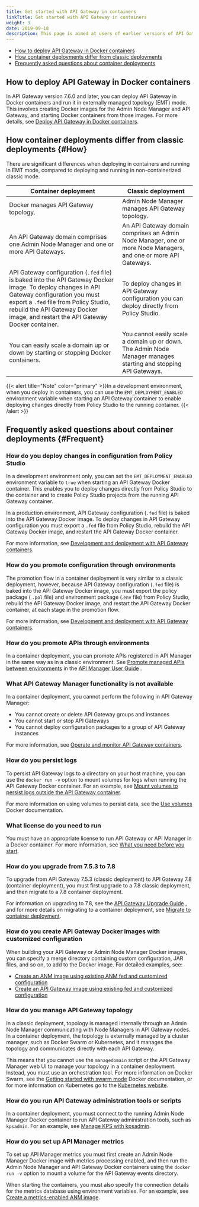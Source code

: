```yaml
---
title: Get started with API Gateway in containers
linkTitle: Get started with API Gateway in containers
weight: 3
date: 2019-09-18
description: This page is aimed at users of earlier versions of API Gateway who are deploying API Gateway in containers for the first time. It highlights the differences between container deployments (API Gateway 7.6.0 and later) and classic deployments (API Gateway 7.5.3 and earlier) and provides answers to frequently asked questions (FAQ) about deploying API Gateway in containers. It includes the following sections.
---
```


* [How to deploy API Gateway in Docker containers](#How2)
* [How container deployments differ from classic deployments](#How)
* [Frequently asked questions about container deployments](#Frequent)

## How to deploy API Gateway in Docker containers

In API Gateway version 7.6.0 and later, you can deploy API Gateway in Docker containers and run it in externally managed topology (EMT) mode. This involves creating Docker images for the Admin Node Manager and API Gateway, and starting Docker containers from those images. For more details, see [Deploy API Gateway in Docker containers](/docs/container_topics/containers_docker_setup).

## How container deployments differ from classic deployments {#How}

There are significant differences when deploying in containers and running in EMT mode, compared to deploying and running in non-containerized classic mode.

|Container deployment|Classic deployment|
|---------|------|
| Docker manages API Gateway topology.         | Admin Node Manager manages API Gateway topology.   |
| An API Gateway domain comprises one Admin Node Manager and one or more API Gateways.  | An API Gateway domain comprises an Admin Node Manager, one or more Node Managers, and one or more API Gateways.  |
|API Gateway configuration (`.fed` file) is baked into the API Gateway Docker image. To deploy changes in API Gateway  configuration you must export a `.fed` file from Policy Studio, rebuild the API Gateway Docker image, and restart the API Gateway Docker container.|   To deploy changes in API Gateway configuration you can deploy directly from Policy Studio. |  
|You can easily scale a domain up or down by starting or stopping Docker containers.     | You cannot easily scale a domain up or down. The Admin Node Manager manages starting and stopping API Gateways. |

{{< alert title="Note" color="primary" >}}In a development environment, when you deploy in containers, you can use the `EMT_DEPLOYMENT_ENABLED` environment variable when starting an API Gateway container to enable deploying changes directly from Policy Studio to the running container. {{< /alert >}}

## Frequently asked questions about container deployments {#Frequent}

### How do you deploy changes in configuration from Policy Studio

In a development environment only, you can set the `EMT_DEPLOYMENT_ENABLED` environment variable to `true` when starting an API Gateway Docker container. This enables you to deploy changes directly from Policy Studio to the container and to create Policy Studio projects from the running API Gateway container.

In a production environment, API Gateway configuration (`.fed` file) is baked into the API Gateway Docker image. To deploy changes in API Gateway configuration you must export a `.fed` file from Policy Studio, rebuild the API Gateway Docker image, and restart the API Gateway Docker container.

For more information, see [Development and deployment with API Gateway containers](/docs/container_topics/container_development).

### How do you promote configuration through environments

The promotion flow in a container deployment is very similar to a classic deployment, however, because API Gateway configuration (`.fed` file) is baked into the API Gateway Docker image, you must export the policy package ( `.pol` file) and environment package (.`env` file) from Policy Studio, rebuild the API Gateway Docker image, and restart the API Gateway Docker container, at each stage in the promotion flow.

For more information, see [Development and deployment with API Gateway containers](/docs/container_topics/container_development).

### How do you promote APIs through environments

In a container deployment, you can promote APIs registered in API Manager in the same way as in a classic environment. See
[Promote managed APIs between environments](/csh?context=1027&product=prod-api-manager-77)
in the
[API Manager User Guide](/bundle/APIManager_77_APIMgmtGuide_allOS_en_HTML5/)
.

### What API Gateway Manager functionality is not available

In a container deployment, you cannot perform the following in API Gateway Manager:

* You cannot create or delete API Gateway groups and instances
* You cannot start or stop API Gateways
* You cannot deploy configuration packages to a group of API Gateway instances

For more information, see [Operate and monitor API Gateway containers](/docs/container_topics/container_operations).

### How do you persist logs

To persist API Gateway logs to a directory on your host machine, you can use the `docker run -v` option to mount volumes for logs when running the API Gateway Docker container. For an example, see [Mount volumes to persist logs outside the API Gateway container](/docs/container_topics/containers_docker_setup/docker_script_gwstart#Mount).

For more information on using volumes to persist data, see the [Use volumes](https://docs.docker.com/storage/volumes/) Docker documentation.

### What license do you need to run

You must have an appropriate license to run API Gateway or API Manager in a Docker container. For more information, see [What you need before you start](/docs/container_topics/containers_docker_setup/docker_scripts_prereqs).

### How do you upgrade from 7.5.3 to 7.8

To upgrade from API Gateway 7.5.3 (classic deployment) to API Gateway 7.8 (container deployment), you must first upgrade to a 7.8 classic deployment, and then migrate to a 7.8 container deployment.

For information on upgrading to 7.8, see the
[API Gateway Upgrade Guide](/bundle/APIGateway_77_UpgradeGuide_allOS_en_HTML5)
, and for more details on migrating to a container deployment, see [Migrate to container deployment](/docs/container_topics/container_migration).

### How do you create API Gateway Docker images with customized configuration

When building your API Gateway or Admin Node Manager Docker images, you can specify a merge directory containing custom configuration, JAR files, and so on, to add to the Docker image. For detailed examples, see:

* [Create an ANM image using existing ANM fed and customized configuration](/docs/container_topics/containers_docker_setup/docker_script_anmimage#Create6)
* [Create an API Gateway image using existing fed and customized configuration](/docs/container_topics/containers_docker_setup/docker_script_gwimage#Create6)

### How do you manage API Gateway topology

In a classic deployment, topology is managed internally through an Admin Node Manager communicating with Node Managers in API Gateway nodes. In a container deployment, the topology is externally managed by a cluster manager, such as Docker Swarm or Kubernetes, and it manages the topology and communicates directly with each API Gateway.

This means that you cannot use the `managedomain` script or the API Gateway Manager web UI to manage your topology in a container deployment. Instead, you must use an orchestration tool. For more information on Docker Swarm, see the [Getting started with swarm mode](https://docs.docker.com/engine/swarm/swarm-tutorial/) Docker documentation, or for more information on Kubernetes go to the [Kubernetes website](https://kubernetes.io/).

### How do you run API Gateway administration tools or scripts

In a container deployment, you must connect to the running Admin Node Manager Docker container to run API Gateway administration tools, such as `kpsadmin`. For an example, see [Manage KPS with kpsadmin](/docs/container_topics/container_troubleshoot#Manage).

### How do you set up API Manager metrics

To set up API Manager metrics you must first create an Admin Node Manager Docker image with metrics processing enabled, and then run the Admin Node Manager and API Gateway Docker containers using the `docker run -v` option to mount a volume for the API Gateway events directory.

When starting the containers, you must also specify the connection details for the metrics database using environment variables. For an example, see [Create a metrics-enabled ANM image](/docs/container_topics/containers_docker_setup/docker_script_anmimage#Create9).
